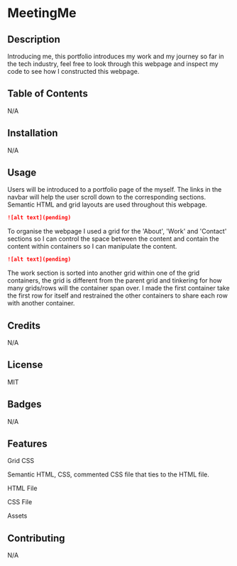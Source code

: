 # MeetingMe


## Description 

Introducing me, this portfolio introduces my work and my journey so far in the tech industry, feel free to look through this webpage and inspect my code to see how I constructed this webpage.


## Table of Contents

N/A

## Installation

N/A

## Usage 


Users will be introduced to a portfolio page of the myself. The links in the navbar will help the user scroll down to the corresponding sections. Semantic HTML and grid layouts are used throughout this webpage.

```md
![alt text](pending)
```
To organise the webpage I used a grid for the 'About', 'Work' and 'Contact' sections so I can control the space between the content and contain the content within containers so I can manipulate the content.

```md
![alt text](pending)
```
The work section is sorted into another grid within one of the grid containers, the grid is different from the parent grid and tinkering for how many grids/rows will the container span over.
I made the first container take the first row for itself and restrained the other containers to share each row with another container.

## Credits

N/A


## License

MIT

## Badges

N/A

## Features

Grid CSS

Semantic HTML, CSS, commented CSS file that ties to the HTML file.

HTML File

CSS File

Assets

## Contributing

N/A
